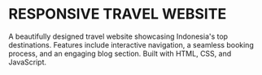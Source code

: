 # RESPONSIVE TRAVEL WEBSITE


A beautifully designed travel website showcasing Indonesia's top destinations. Features include interactive navigation, a seamless booking process, and an engaging blog section. Built with HTML, CSS, and JavaScript.
